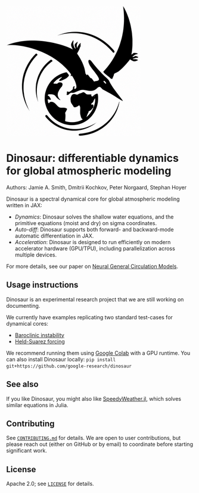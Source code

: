 ![](./dinosaur-logo.png)

# Dinosaur: differentiable dynamics for global atmospheric modeling

Authors: Jamie A. Smith, Dmitrii Kochkov, Peter Norgaard, Stephan Hoyer

Dinosaur is a spectral dynamical core for global atmospheric modeling written in
JAX:

- *Dynamics*: Dinosaur solves the shallow water equations, and the primitive equations (moist and dry) on sigma coordinates.
- *Auto-diff*: Dinosaur supports both forward- and backward-mode automatic differentiation in JAX.
- *Acceleration*: Dinosaur is designed to run efficiently on modern accelerator
hardware (GPU/TPU), including parallelization across multiple devices.

For more details, see our paper on [Neural General Circulation Models](https://arxiv.org/abs/2311.07222).

## Usage instructions

Dinosaur is an experimental research project that we are still working on
documenting.

We currently have examples replicating two standard test-cases for dynamical cores:

- [Baroclinic instability](https://nbviewer.org/github/google-research/dinosaur/blob/main/notebooks/baroclinic_instability.ipynb)
- [Held-Suarez forcing](https://nbviewer.org/github/google-research/dinosaur/blob/main/notebooks/held_suarez.ipynb)

We recommend running them using [Google Colab](https://colab.research.google.com/) with a GPU runtime.
You can also install Dinosaur locally: `pip install git+https://github.com/google-research/dinosaur`

## See also

If you like Dinosaur, you might also like
[SpeedyWeather.jl](https://github.com/SpeedyWeather/SpeedyWeather.jl), which
solves similar equations in Julia.

## Contributing

See [`CONTRIBUTING.md`](CONTRIBUTING.md) for details. We are open to user
contributions, but please reach out (either on GitHub or by email) to coordinate
before starting significant work.

## License

Apache 2.0; see [`LICENSE`](LICENSE) for details.
